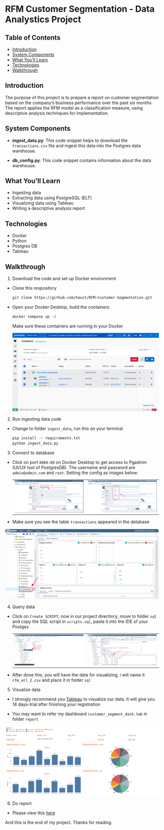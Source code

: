 # RFM Customer Segmentation - Data Analystics Project

## Table of Contents
- [Introduction](#introduction)
- [System Components](#system-components)
- [What You'll Learn](#what-youll-learn)
- [Technologies](#technologies)
- [Walkthrough](#walkthrough)

## Introduction
The purpose of this project is to prepare a report on customer segmentation based on the company’s business performance over the past six months. The report applies the RFM model as a classification measure, using descriptive analysis techniques for implementation.

## System Components
- **ingest_data.py**: This code snippet helps to download the `transactions.csv` file and ingest this data into the Postgres data warehouse.

- **db_config.py**: This code snippet contains information about the data warehouse.

## What You'll Learn
- Ingesting data
- Extracting data using PostgreSQL (ELT)
- Visualizing data using Tableau
- Writing a descriptive analysis report

## Technologies
- Docker
- Python
- Postgres DB
- Tableau

## Walkthrough
1. Download the code and set up Docker environment

- Clone this respository
    ```bash
    git clone https://github.com/hauct/RFM-Customer-Segmentation.git
    ``` 

- Open your Docker Desktop, build the containers
    ``` bash
    docker compose up -d
    ```

    Make sure these containers are running in your Docker

    ![docker_containers.png](imgs/docker_containers.png)

2. Run ingesting data code

- Change to folder `ingest_data`, run this on your terminal

    ``` bash
    pip install -r requirements.txt
    python ingest_data.py
    ```

3. Connect to database
- Click on port `8080:80` on Docker Desktop to get access to Pgadmin (UI/UX tool of PostgresDB). The username and password are `admin@admin.com` and `root`. Setting the config as images below:

    |                                          |                                          |
    |------------------------------------------|------------------------------------------|
    |![connect_db_1.png](imgs/connect_db_1.png)|![connect_db_2.png](imgs/connect_db_2.png)|

- Make sure you see the table `transactions` appeared in the database

![transactions_table.png](imgs/transactions_table.png)

4. Query data
- Click on `Create SCRIPT`, now in our project directiory, move to folder `sql` and copy the SQL script in `scripts.sql`, paste it into the IDE of your Postges

    |                                |                                |
    |--------------------------------|--------------------------------|
    |![query_1.png](imgs/query_1.png)|![query_2.png](imgs/query_2.png)|

- After done this, you will have the data for visualizing, i will name it `rfm_all_2.csv` and place it in folder `sql`

5. Visualize data
- I strongly recommend you [Tableau](https://www.tableau.com/products/trial) to visualize our data. It will give you 14 days-trial after finishing your registration

- You may want to refer my dashboard `customer_segment_dash.twb` in folder `report`

![customer_segment_dash.png](imgs/customer_segment_dash.png)

6. Do report
- Please view this [here](report/customer_segment_report.pdf)

And this is the end of my project. Thanks for reading.

